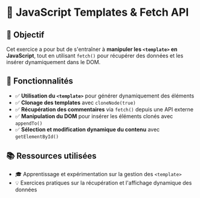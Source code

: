 # 📌 JavaScript Templates & Fetch API

## 🎯 Objectif  
Cet exercice a pour but de s'entraîner à **manipuler les `<template>` en JavaScript**, tout en utilisant `fetch()` pour récupérer des données et les insérer dynamiquement dans le DOM.  

## 📂 Fonctionnalités  
- ✅ **Utilisation du `<template>`** pour générer dynamiquement des éléments  
- ✅ **Clonage des templates** avec `cloneNode(true)`  
- ✅ **Récupération des commentaires** via `fetch()` depuis une API externe  
- ✅ **Manipulation du DOM** pour insérer les éléments clonés avec `appendTo()`  
- ✅ **Sélection et modification dynamique du contenu** avec `getElementById()`  

## 📚 Ressources utilisées  
- 🎓 Apprentissage et expérimentation sur la gestion des `<template>`  
- 💡 Exercices pratiques sur la récupération et l'affichage dynamique des données  
